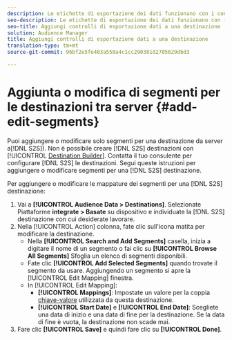 ```yaml
---
description: Le etichette di esportazione dei dati funzionano con i controlli di esportazione impostati su un'origine dati. Le etichette di esportazione dei dati non consentono di aggiungere caratteristiche limitate a un segmento e di inviare dati del segmento a una destinazione. Potete impostare più etichette di esportazione su una destinazione di cookie o URL nuova o esistente.
seo-description: Le etichette di esportazione dei dati funzionano con i controlli di esportazione impostati su un'origine dati. Le etichette di esportazione dei dati non consentono di aggiungere caratteristiche limitate a un segmento e di inviare dati del segmento a una destinazione. Potete impostare più etichette di esportazione su una destinazione di cookie o URL nuova o esistente.
seo-title: Aggiungi controlli di esportazione dati a una destinazione
solution: Audience Manager
title: Aggiungi controlli di esportazione dati a una destinazione
translation-type: tm+mt
source-git-commit: 96bf2e5fe403a550a4c1cc290381d2705629dbd3

---
```



# Aggiunta o modifica di segmenti per le destinazioni tra server {#add-edit-segments}

Puoi aggiungere o modificare solo segmenti per una destinazione da server a[!DNL S2S]). Non è possibile creare [!DNL S2S] destinazioni con [!UICONTROL [Destination Builder](/help/using/features/destinations/destination-builder.md)]. Contatta il tuo consulente per configurare [!DNL S2S] le destinazioni. Segui queste istruzioni per aggiungere o modificare segmenti per una [!DNL S2S] destinazione.

<!-- destination-s2s-edit.xml -->

Per aggiungere o modificare le mappature dei segmenti per una [!DNL S2S] destinazione:

1. Vai a **[!UICONTROL Audience Data > Destinations]**. Selezionate Piattaforme **integrate &gt; Basate** su dispositivo e individuate la [!DNL S2S] destinazione con cui desiderate lavorare.
2. Nella [!UICONTROL Action] colonna, fate clic sull'icona matita per modificare la destinazione.
   * Nella **[!UICONTROL Search and Add Segments]** casella, inizia a digitare il nome di un segmento o fai clic su **[!UICONTROL Browse All Segments]** Sfoglia un elenco di segmenti disponibili.
   * Fate clic **[!UICONTROL Add Selected Segments]** quando trovate il segmento da usare. Aggiungendo un segmento si apre la [!UICONTROL Edit Mapping] finestra.
   * In [!UICONTROL Edit Mapping]:
      * **[!UICONTROL Mappings]**: Impostate un valore per la coppia [chiave-valore](../../features/destinations/key-value-pairs.md) utilizzata da questa destinazione.
      * **[!UICONTROL Start Date]** e **[!UICONTROL End Date]**: Scegliete una data di inizio e una data di fine per la destinazione. Se la data di fine è vuota, la destinazione non scade mai.
3. Fare clic **[!UICONTROL Save]** e quindi fare clic su **[!UICONTROL Done]**.